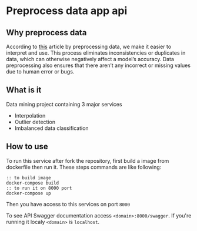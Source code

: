 # Preprocess data app api
## Why preprocess data
According to [this](https://learn.g2.com/data-preprocessing#:~:text=By%20preprocessing%20data%2C%20we%20make,to%20human%20error%20or%20bugs.) article by preprocessing data, we make it easier to interpret and use. This process eliminates inconsistencies or duplicates in data, which can otherwise negatively affect a model’s accuracy. Data preprocessing also ensures that there aren’t any incorrect or missing values due to human error or bugs.
## What is it
Data mining project containing 3 major services
- Interpolation
- Outlier detection
- Imbalanced data classification 
## How to use
To run this service after fork the repository, first build a image from dockerfile then run it. These steps commands are like following:
```batch
:: to build image
docker-compose build
:: to run it on 8000 port
docker-compose up 
```
Then you have access to this services on port `8000`

To see API Swagger documentation access `<domain>:8000/swagger`. If you're running it localy `<domain>` is `localhost`.
